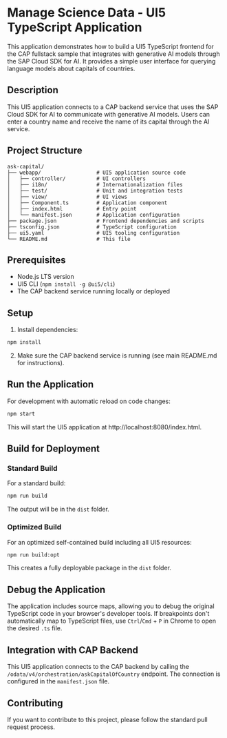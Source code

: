 # Manage Science Data - UI5 TypeScript Application

This application demonstrates how to build a UI5 TypeScript frontend for the CAP fullstack sample that integrates with generative AI models through the SAP Cloud SDK for AI. It provides a simple user interface for querying language models about capitals of countries.

## Description

This UI5 application connects to a CAP backend service that uses the SAP Cloud SDK for AI to communicate with generative AI models. Users can enter a country name and receive the name of its capital through the AI service.

## Project Structure

```
ask-capital/
├── webapp/                  # UI5 application source code
│   ├── controller/          # UI controllers
│   ├── i18n/                # Internationalization files
│   ├── test/                # Unit and integration tests
│   ├── view/                # UI views
│   ├── Component.ts         # Application component
│   ├── index.html           # Entry point
│   └── manifest.json        # Application configuration
├── package.json             # Frontend dependencies and scripts
├── tsconfig.json            # TypeScript configuration
├── ui5.yaml                 # UI5 tooling configuration
└── README.md                # This file
```

## Prerequisites

- Node.js LTS version
- UI5 CLI (`npm install -g @ui5/cli`)
- The CAP backend service running locally or deployed

## Setup

1. Install dependencies:

```sh
npm install
```

2. Make sure the CAP backend service is running (see main README.md for instructions).

## Run the Application

For development with automatic reload on code changes:

```sh
npm start
```

This will start the UI5 application at http://localhost:8080/index.html.

## Build for Deployment

### Standard Build

For a standard build:

```sh
npm run build
```

The output will be in the `dist` folder.

### Optimized Build

For an optimized self-contained build including all UI5 resources:

```sh
npm run build:opt
```

This creates a fully deployable package in the `dist` folder.

## Debug the Application

The application includes source maps, allowing you to debug the original TypeScript code in your browser's developer tools. If breakpoints don't automatically map to TypeScript files, use `Ctrl`/`Cmd` + `P` in Chrome to open the desired `.ts` file.

## Integration with CAP Backend

This UI5 application connects to the CAP backend by calling the `/odata/v4/orchestration/askCapitalOfCountry` endpoint. The connection is configured in the `manifest.json` file.

## Contributing

If you want to contribute to this project, please follow the standard pull request process.
